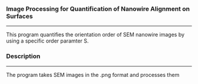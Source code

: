 ### Image Processing for Quantification of Nanowire Alignment on Surfaces
---
This program quantifies the orientation order of SEM nanowire images by using a 
specific order paramter S.

### Description
---
The program takes SEM images in the .png format and processes them

